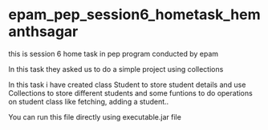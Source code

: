 # epam_pep_session6_hometask_hemanthsagar
this is session 6 home task in pep program conducted by epam

In this task they asked us to do a simple project using collections

In this task i have created class Student to store student details and use Collections to store different students and some funtions to do operations on student class like fetching, adding a student..

You can run this file directly using executable.jar file
